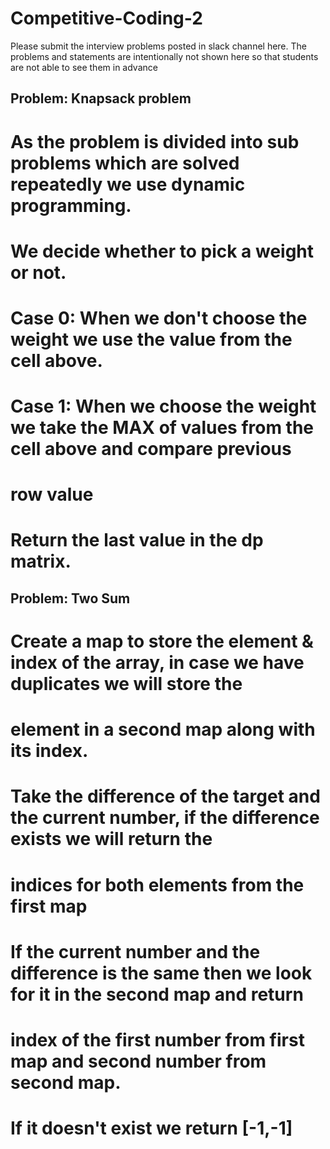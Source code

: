 # Competitive-Coding-2

Please submit the interview problems posted in slack channel here. The problems and statements are intentionally not shown here so that students are not able to see them in advance

## Problem: Knapsack problem
# As the problem is divided into sub problems which are solved repeatedly we use dynamic programming. 
# We decide whether to pick a weight or not.
# Case 0: When we don't choose the weight we use the value from the cell above.
# Case 1: When we choose the weight we take the MAX of values from the cell above and compare previous 
# row value
# Return the last value in the dp matrix.

## Problem: Two Sum
# Create a map to store the element & index of the array, in case we have duplicates we will store the 
# element in a second map along with its index.
# Take the difference of the target and the current number, if the difference exists we will return the
# indices for both elements from the first map
# If the current number and the difference is the same then we look for it in the second map and return
# index of the first number from first map and second number from second map.
# If it doesn't exist we return [-1,-1]
